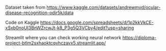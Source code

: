 Dataset taken from https://www.kaggle.com/datasets/andrewmvd/ocular-disease-recognition-odir5k/data

Code on Kaggle https://docs.google.com/spreadsheets/d/1p2kkVkCE-xSxb0noUI3BnWZrcwJt-k8_P3g5Q3VCby4/edit?usp=sharing

Streamlit where you can check working neural network https://diploma-project-btlm2sxhaoktcqvhczavx5.streamlit.app/
